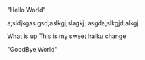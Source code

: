 "Hello World"



a;sldjkgas
gsd;aslkgj;slagkj;
asgda;slkgjd;alkgj



What is up
This is my sweet
haiku change

"GoodBye World"

